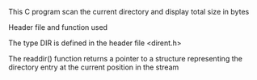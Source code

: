 This C program scan the current directory and display total size in bytes

Header file and function used

The type DIR is defined in the header file <dirent.h>

The readdir() function returns a pointer to a structure representing the directory entry at the current position in the stream

